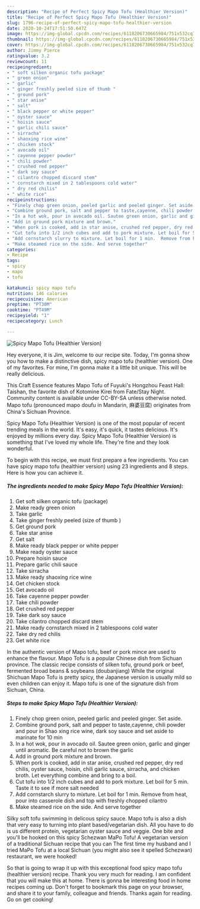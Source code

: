 ```yaml
---
description: "Recipe of Perfect Spicy Mapo Tofu (Healthier Version)"
title: "Recipe of Perfect Spicy Mapo Tofu (Healthier Version)"
slug: 1796-recipe-of-perfect-spicy-mapo-tofu-healthier-version
date: 2020-10-24T17:51:50.647Z
image: https://img-global.cpcdn.com/recipes/6118206730665984/751x532cq70/spicy-mapo-tofu-healthier-version-recipe-main-photo.jpg
thumbnail: https://img-global.cpcdn.com/recipes/6118206730665984/751x532cq70/spicy-mapo-tofu-healthier-version-recipe-main-photo.jpg
cover: https://img-global.cpcdn.com/recipes/6118206730665984/751x532cq70/spicy-mapo-tofu-healthier-version-recipe-main-photo.jpg
author: Jimmy Pierce
ratingvalue: 3.2
reviewcount: 11
recipeingredient:
- " soft silken organic tofu package"
- " green onion"
- " garlic"
- " ginger freshly peeled size of thumb "
- " ground pork"
- " star anise"
- " salt"
- " black pepper or white pepper"
- " oyster sauce"
- " hoisin sauce"
- " garlic chili sauce"
- " sirracha"
- " shaoxing rice wine"
- " chicken stock"
- " avocado oil"
- " cayenne pepper powder"
- " chili powder"
- " crushed red pepper"
- " dark soy sauce"
- " cilantro chopped discard stem"
- " cornstarch mixed in 2 tablespoons cold water"
- " dry red chilis"
- " white rice"
recipeinstructions:
- "Finely chop green onion, peeled garlic and peeled ginger. Set aside."
- "Combine ground pork, salt and pepper to taste,cayenne, chili powder and pour in Shao xing rice wine, dark soy sauce and set aside to marinate for 10 min"
- "In a hot wok, pour in avocado oil. Sautee green onion, garlic and ginger until aromatic. Be careful not to brown the garlic"
- "Add in ground pork mixture and brown."
- "When pork is cooked, add in star anise, crushed red pepper, dry red chilis, oyster sauce, hoisin, chili garlic sauce, sirracha, and chicken broth. Let everything combine and bring to a boil."
- "Cut tofu into 1/2 inch cubes and add to pork mixture. Let boil for 5 min. Taste it to see if more salt needed"
- "Add cornstarch slurry to mixture. Let boil for 1 min.  Remove from heat, pour into casserole dish and top with freshly chopped cilantro"
- "Make steamed rice on the side. And serve together"
categories:
- Recipe
tags:
- spicy
- mapo
- tofu

katakunci: spicy mapo tofu 
nutrition: 146 calories
recipecuisine: American
preptime: "PT30M"
cooktime: "PT49M"
recipeyield: "1"
recipecategory: Lunch

---
```



![Spicy Mapo Tofu (Healthier Version)](https://img-global.cpcdn.com/recipes/6118206730665984/751x532cq70/spicy-mapo-tofu-healthier-version-recipe-main-photo.jpg)

Hey everyone, it is Jim, welcome to our recipe site. Today, I'm gonna show you how to make a distinctive dish, spicy mapo tofu (healthier version). One of my favorites. For mine, I'm gonna make it a little bit unique. This will be really delicious.

This Craft Essence features Mapo Tofu of Fuyuki&#39;s Hongzhou Feast Hall: Taishan, the favorite dish of Kotomine Kirei from Fate/Stay Night. Community content is available under CC-BY-SA unless otherwise noted. Mapo tofu (pronounced mapo doufu in Mandarin, 麻婆豆腐) originates from China&#39;s Sichuan Province.

Spicy Mapo Tofu (Healthier Version) is one of the most popular of recent trending meals in the world. It's easy, it's quick, it tastes delicious. It's enjoyed by millions every day. Spicy Mapo Tofu (Healthier Version) is something that I've loved my whole life. They're fine and they look wonderful.


To begin with this recipe, we must first prepare a few ingredients. You can have spicy mapo tofu (healthier version) using 23 ingredients and 8 steps. Here is how you can achieve it.

<!--inarticleads1-->

##### The ingredients needed to make Spicy Mapo Tofu (Healthier Version):

1. Get  soft silken organic tofu (package)
1. Make ready  green onion
1. Take  garlic
1. Take  ginger freshly peeled (size of thumb )
1. Get  ground pork
1. Take  star anise
1. Get  salt
1. Make ready  black pepper or white pepper
1. Make ready  oyster sauce
1. Prepare  hoisin sauce
1. Prepare  garlic chili sauce
1. Take  sirracha
1. Make ready  shaoxing rice wine
1. Get  chicken stock
1. Get  avocado oil
1. Take  cayenne pepper powder
1. Take  chili powder
1. Get  crushed red pepper
1. Take  dark soy sauce
1. Take  cilantro chopped discard stem
1. Make ready  cornstarch mixed in 2 tablespoons cold water
1. Take  dry red chilis
1. Get  white rice


In the authentic version of Mapo tofu, beef or pork mince are used to enhance the flavour. Mapo Tofu is a popular Chinese dish from Sichuan province. The classic recipe consists of silken tofu, ground pork or beef, fermented broad beans &amp; soybeans (doubanjiang) While the original Shichuan Mapo Tofu is pretty spicy, the Japanese version is usually mild so even children can enjoy it. Mapo tofu is one of the signature dish from Sichuan, China. 

<!--inarticleads2-->

##### Steps to make Spicy Mapo Tofu (Healthier Version):

1. Finely chop green onion, peeled garlic and peeled ginger. Set aside.
1. Combine ground pork, salt and pepper to taste,cayenne, chili powder and pour in Shao xing rice wine, dark soy sauce and set aside to marinate for 10 min
1. In a hot wok, pour in avocado oil. Sautee green onion, garlic and ginger until aromatic. Be careful not to brown the garlic
1. Add in ground pork mixture and brown.
1. When pork is cooked, add in star anise, crushed red pepper, dry red chilis, oyster sauce, hoisin, chili garlic sauce, sirracha, and chicken broth. Let everything combine and bring to a boil.
1. Cut tofu into 1/2 inch cubes and add to pork mixture. Let boil for 5 min. Taste it to see if more salt needed
1. Add cornstarch slurry to mixture. Let boil for 1 min.  Remove from heat, pour into casserole dish and top with freshly chopped cilantro
1. Make steamed rice on the side. And serve together


Silky soft tofu swimming in delicous spicy sauce. Mapo tofu is also a dish that very easy to turning into plant based/vegetarian dish. All you have to do is us different protein, vegetarian oyster sauce and veggie. One bite and you&#39;ll be hooked on this spicy Schezwan MaPo Tofu! A vegetarian version of a traditional Sichuan recipe that you can The first time my husband and I tried MaPo Tofu at a local Sichuan (you might also see it spelled Schezwan) restaurant, we were hooked! 

So that is going to wrap it up with this exceptional food spicy mapo tofu (healthier version) recipe. Thank you very much for reading. I am confident that you will make this at home. There is gonna be interesting food in home recipes coming up. Don't forget to bookmark this page on your browser, and share it to your family, colleague and friends. Thanks again for reading. Go on get cooking!
